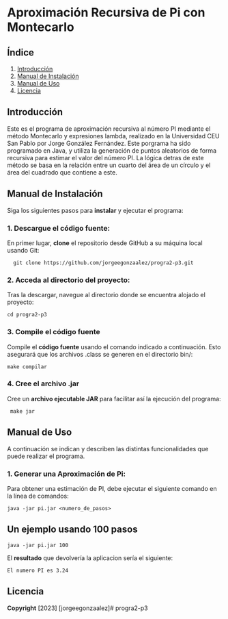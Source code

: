 # Aproximación Recursiva de Pi con Montecarlo
## Índice
  1. [Introducción](#introducción)
  2. [Manual de Instalación](#manual-de-instalación)
  3. [Manual de Uso](#manual-de-uso)
  4. [Licencia](#licencia)

## Introducción
Este es el programa de aproximación recursiva al número PI mediante el método Montecarlo y expresiones lambda, realizado en la Universidad CEU San Pablo por Jorge González Fernández.
Este porgrama ha sido programado en Java, y utiliza la generación de puntos aleatorios de forma recursiva para estimar el valor del número PI. La lógica detras de este método se basa en la relación entre un cuarto del área de un círculo y el área del cuadrado que contiene a este.


## Manual de Instalación
Siga los siguientes pasos para **instalar** y ejecutar el programa:

### 1. Descargue el código fuente:
En primer lugar, **clone** el repositorio desde GitHub a su máquina local usando Git:

      git clone https://github.com/jorgeegonzaalez/progra2-p3.git

### 2. Acceda al directorio del proyecto:

Tras la descargar, navegue al directorio donde se encuentra alojado el proyecto:

    cd progra2-p3

### 3. Compile el código fuente
Compile el **código fuente** usando el comando indicado a continuación. Esto asegurará que los archivos .class se generen en el directorio bin/:

    make compilar

### 4. Cree el archivo .jar
Cree un **archivo ejecutable JAR** para facilitar así la ejecución del programa:

     make jar

## Manual de Uso

A continuación se indican y describen las distintas funcionalidades que puede realizar el programa.

### 1. **Generar una Aproximación de Pi:**

Para obtener una estimación de PI, debe ejecutar el siguiente comando en la línea de comandos:

    java -jar pi.jar <numero_de_pasos>

## Un ejemplo usando 100 pasos

    java -jar pi.jar 100

El **resultado** que devolvería la aplicacion sería el siguiente:

    El numero PI es 3.24


## Licencia
**Copyright** [2023] [jorgeegonzaalez]# progra2-p3
